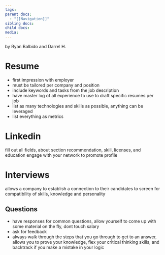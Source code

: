 ```yaml
---
tags: 
parent docs:
  - "[[Navigation]]"
sibling docs: 
child docs: 
media:
---
```

by Ryan Balbido and Darrel H.

# Resume
- first impression with employer
- must be tailored per company and position
- include keywords and tasks from the job description
- have master log of all experience to use to draft specific resumes per job
- list as many technologies and skills as possible, anything can be leveraged
- list everything as metrics

# Linkedin
fill out all fields, about section recommendation, skill, licenses, and education
engage with your network to promote profile

# Interviews
allows a company to establish a connection to their candidates to screen for compatibility of skills, knowledge and personality 

## Questions
- have responses for common questions, allow yourself to come up with some material on the fly, dont touch salary
- ask for feedback
- always walk through the steps that you go through to get to an answer, allows you to prove your knowledge, flex your critical thinking skills, and backtrack if you make a mistake in your logic